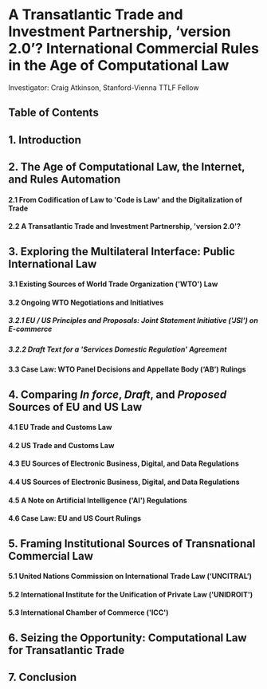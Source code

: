 # A Transatlantic Trade and Investment Partnership, ‘version 2.0’? International Commercial Rules in the Age of Computational Law

Investigator: Craig Atkinson, Stanford-Vienna TTLF Fellow

## Table of Contents

## 1. Introduction

## 2. The Age of Computational Law, the Internet, and Rules Automation

#### 2.1 From Codification of Law to 'Code is Law' and the Digitalization of Trade

#### 2.2 A Transatlantic Trade and Investment Partnership, 'version 2.0'?

## 3. Exploring the Multilateral Interface: Public International Law

#### 3.1 Existing Sources of World Trade Organization ('WTO') Law

#### 3.2 Ongoing WTO Negotiations and Initiatives

##### 3.2.1 EU / US Principles and Proposals: Joint Statement Initiative ('JSI') on E-commerce

##### 3.2.2 Draft Text for a 'Services Domestic Regulation' Agreement

#### 3.3 Case Law: WTO Panel Decisions and Appellate Body (‘AB’) Rulings

## 4. Comparing *In force*, *Draft*, and *Proposed* Sources of EU and US Law

#### 4.1 EU Trade and Customs Law

#### 4.2 US Trade and Customs Law

#### 4.3 EU Sources of Electronic Business, Digital, and Data Regulations

#### 4.4 US Sources of Electronic Business, Digital, and Data Regulations

#### 4.5 A Note on Artificial Intelligence ('AI') Regulations

#### 4.6 Case Law: EU and US Court Rulings

## 5. Framing Institutional Sources of Transnational Commercial Law

#### 5.1 United Nations Commission on International Trade Law (‘UNCITRAL’)

#### 5.2 International Institute for the Unification of Private Law ('UNIDROIT')

#### 5.3 International Chamber of Commerce ('ICC')

## 6. Seizing the Opportunity: Computational Law for Transatlantic Trade

## 7. Conclusion


